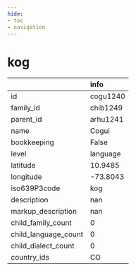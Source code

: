 ```yaml
---
hide:
- toc
- navigation
---
```

# kog
|                      | info     |
|:---------------------|:---------|
| id                   | cogu1240 |
| family_id            | chib1249 |
| parent_id            | arhu1241 |
| name                 | Cogui    |
| bookkeeping          | False    |
| level                | language |
| latitude             | 10.9485  |
| longitude            | -73.8043 |
| iso639P3code         | kog      |
| description          | nan      |
| markup_description   | nan      |
| child_family_count   | 0        |
| child_language_count | 0        |
| child_dialect_count  | 0        |
| country_ids          | CO       |